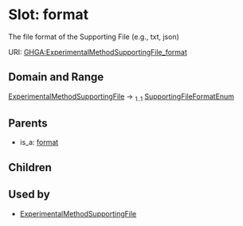 
# Slot: format


The file format of the Supporting File (e.g., txt, json)

URI: [GHGA:ExperimentalMethodSupportingFile_format](https://w3id.org/GHGA/ExperimentalMethodSupportingFile_format)


## Domain and Range

[ExperimentalMethodSupportingFile](ExperimentalMethodSupportingFile.md) &#8594;  <sub>1..1</sub> [SupportingFileFormatEnum](SupportingFileFormatEnum.md)

## Parents

 *  is_a: [format](format.md)

## Children


## Used by

 * [ExperimentalMethodSupportingFile](ExperimentalMethodSupportingFile.md)
